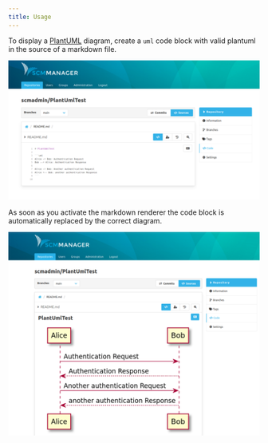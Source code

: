 ```yaml
---
title: Usage
---
```


To display a [PlantUML](plantuml.com/) diagram, create a `uml` code block with valid plantuml in the source of a markdown file.

![PlantUML Code](assets/PlantUML_Code.png)

As soon as you activate the markdown renderer the code block is automatically replaced by the correct diagram. 

![PlantUML Image](assets/PlantUML_Rendered.png)
